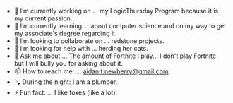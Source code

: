 - 🔭 I’m currently working on ... my LogicThursday Program because it is my current passion.
- 🌱 I’m currently learning ... about computer science and on my way to get my associate's degree regarding it.
- 👯 I’m looking to collaborate on ... redstone projects.
- 🤔 I’m looking for help with ... herding her cats.
- 💬 Ask me about ... The amount of Fortnite I play... I don't play Fortnite but I will bully you for asking about it.
- 📫 How to reach me: ... aidan.t.newberry@gmail.com.
- 🪠 During the night: I am a plumber.
- ⚡ Fun fact: ... I like foxes (like a lot).
